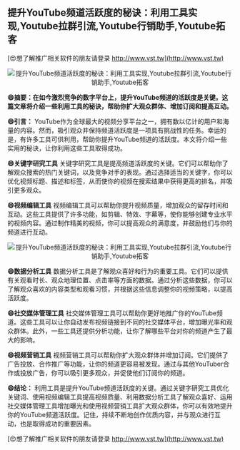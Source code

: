 ## **提升YouTube频道活跃度的秘诀：利用工具实现,Youtube拉群引流,Youtube行销助手,Youtube拓客**

[😍想了解推广相关软件的朋友请登录 http://www.vst.tw](http://www.vst.tw)

 <center><img src="https://vst.tw/MP4/tuiguang/png/4.png" alt="提升YouTube频道活跃度的秘诀：利用工具实现,Youtube拉群引流,Youtube行销助手,Youtube拓客"></center>

**😄摘要：在如今激烈竞争的数字平台上，提升YouTube频道的活跃度是关键。这篇文章将介绍一些利用工具的秘诀，帮助你扩大观众群体、增加订阅和提高互动。**

**😄引言：**
YouTube作为全球最大的视频分享平台之一，拥有数以亿计的用户和海量的内容。然而，吸引观众并保持频道活跃度是一项具有挑战性的任务。幸运的是，有许多工具可供利用，帮助你提升YouTube频道的活跃度。本文将介绍一些实用的秘诀，让你利用这些工具取得成功。

**😄关键字研究工具**
关键字研究工具是提高频道活跃度的关键。它们可以帮助你了解观众搜索的热门关键词，以及竞争对手的表现。通过选择适当的关键字，你可以优化视频标题、描述和标签，从而使你的视频在搜索结果中获得更高的排名，并吸引更多观众。

**😄视频编辑工具**
视频编辑工具可以帮助你提升视频质量，增加观众的留存时间和互动。这些工具提供了许多功能，如剪辑、特效、字幕等，使你能够创建专业水平的视频内容。通过制作精美的视频，你可以提高观众的满意度，并鼓励他们与你的频道进行互动。

 <center><img src="https://vst.tw/MP4/tuiguang/png/0.png" alt="提升YouTube频道活跃度的秘诀：利用工具实现,Youtube拉群引流,Youtube行销助手,Youtube拓客"></center>

**😄数据分析工具**
数据分析工具是了解观众喜好和行为的重要工具。它们可以提供有关观看时长、观众地理位置、点击率等方面的数据。通过分析这些数据，你可以了解观众喜欢的内容类型和观看习惯，并根据这些信息调整你的视频策略，以提高活跃度。

**😄社交媒体管理工具**
社交媒体管理工具可以帮助你更好地推广你的YouTube频道。这些工具可以让你自动发布视频链接到不同的社交媒体平台，增加曝光率和观众群体。此外，一些工具还提供分析功能，让你了解哪些平台对你的频道产生了最大的影响。

**😄视频营销工具**
视频营销工具可以帮助你扩大观众群体并增加订阅。它们提供了广告投放、合作推广等功能，让你的频道更容易被发现。通过与其他YouTuber合作或投放广告，你可以吸引更多观众，并促使他们订阅你的频道。

**😄结论：**
利用工具是提升YouTube频道活跃度的关键。通过关键字研究工具优化关键词、使用视频编辑工具提高视频质量、利用数据分析工具了解观众喜好、运用社交媒体管理工具增加曝光和使用视频营销工具扩大观众群体，你可以有效地提升你的YouTube频道活跃度。记住，持续不断地创作优质内容，并与观众进行互动，也是取得成功的重要因素。

[😍想了解推广相关软件的朋友请登录 http://www.vst.tw](http://www.vst.tw)



